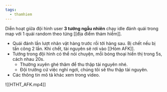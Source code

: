 ```yaml
---
tags:
  - thamhiem
---
```

Diễn hoạt giữa đội hình user **3 tướng ngẫu nhiên** chạy idle đánh quái trong map với 1 quái random theo từng [[địa điểm thám hiểm]].
- Quái đánh lần lượt nhân vật hàng trước rồi tới hàng sau. Bị chết nếu bị tấn công 2 lần. Khi chết, tài nguyên sẽ rơi vào [[Hòm AFK]].
- Tướng trong đội hình có thể nói chuyện, mỗi bóng thoại hiển thị trong 5s, cách nhau 20s. 
	- Thường xuyên ghé thăm để thu thập tài nguyên nhé.
	- Đội trưởng cứ việc nghỉ ngơi, chúng tôi sẽ thu thập tài nguyên.
- Các thông tin mô tả khác xem trong video.

![[HTHT_AFK.mp4]]

